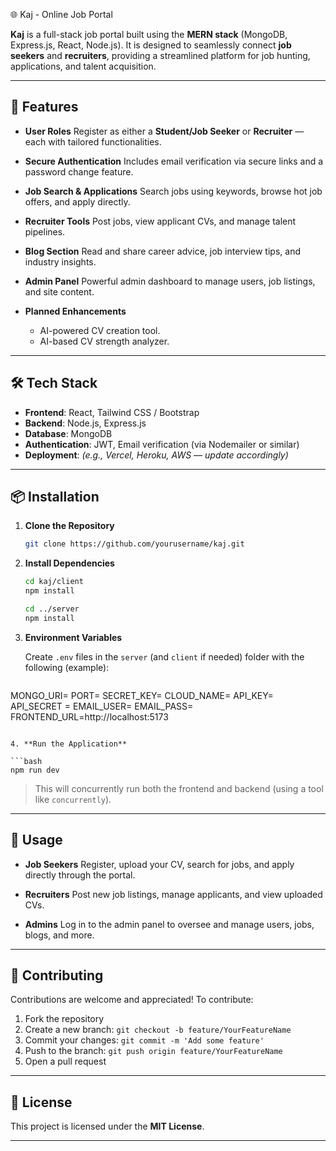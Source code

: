 


 🌐 Kaj - Online Job Portal

**Kaj** is a full-stack job portal built using the **MERN stack** (MongoDB, Express.js, React, Node.js). It is designed to seamlessly connect **job seekers** and **recruiters**, providing a streamlined platform for job hunting, applications, and talent acquisition.

---

## 🚀 Features

* **User Roles**
  Register as either a **Student/Job Seeker** or **Recruiter** — each with tailored functionalities.

* **Secure Authentication**
  Includes email verification via secure links and a password change feature.

* **Job Search & Applications**
  Search jobs using keywords, browse hot job offers, and apply directly.

* **Recruiter Tools**
  Post jobs, view applicant CVs, and manage talent pipelines.

* **Blog Section**
  Read and share career advice, job interview tips, and industry insights.

* **Admin Panel**
  Powerful admin dashboard to manage users, job listings, and site content.

* **Planned Enhancements**

  * AI-powered CV creation tool.
  * AI-based CV strength analyzer.

---

## 🛠️ Tech Stack

* **Frontend**: React, Tailwind CSS / Bootstrap
* **Backend**: Node.js, Express.js
* **Database**: MongoDB
* **Authentication**: JWT, Email verification (via Nodemailer or similar)
* **Deployment**: *(e.g., Vercel, Heroku, AWS — update accordingly)*

---

## 📦 Installation

1. **Clone the Repository**

   ```bash
   git clone https://github.com/yourusername/kaj.git
   ```

2. **Install Dependencies**

   ```bash
   cd kaj/client
   npm install

   cd ../server
   npm install
   ```

3. **Environment Variables**

   Create `.env` files in the `server` (and `client` if needed) folder with the following (example):

   ```
MONGO_URI=
PORT=
SECRET_KEY=
CLOUD_NAME=
API_KEY=
API_SECRET =
EMAIL_USER=
EMAIL_PASS=
FRONTEND_URL=http://localhost:5173

   ```

4. **Run the Application**

   ```bash
   npm run dev
   ```

   > This will concurrently run both the frontend and backend (using a tool like `concurrently`).

---

## 👥 Usage

* **Job Seekers**
  Register, upload your CV, search for jobs, and apply directly through the portal.

* **Recruiters**
  Post new job listings, manage applicants, and view uploaded CVs.

* **Admins**
  Log in to the admin panel to oversee and manage users, jobs, blogs, and more.

---

## 🤝 Contributing

Contributions are welcome and appreciated!
To contribute:

1. Fork the repository
2. Create a new branch: `git checkout -b feature/YourFeatureName`
3. Commit your changes: `git commit -m 'Add some feature'`
4. Push to the branch: `git push origin feature/YourFeatureName`
5. Open a pull request

---

## 📄 License

This project is licensed under the **MIT License**.

---
